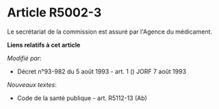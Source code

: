 # Article R5002-3

Le secrétariat de la commission est assuré par l'Agence du médicament.

**Liens relatifs à cet article**

_Modifié par_:

  - Décret n°93-982 du 5 août 1993 - art. 1 () JORF 7 août 1993

_Nouveaux textes_:

  - Code de la santé publique - art. R5112-13 (Ab)
